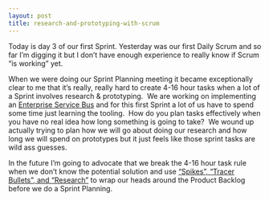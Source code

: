 ```yaml
---
layout: post
title: research-and-prototyping-with-scrum
---
```

Today is day 3 of our first Sprint. Yesterday was our first Daily Scrum
and so far I’m digging it but I don’t have enough experience to really
know if Scrum “is working” yet.

When we were doing our Sprint Planning meeting it became exceptionally
clear to me that it’s really, really hard to create 4-16 hour tasks when
a lot of a Sprint involves research & prototyping.  We are working on
implementing an [Enterprise Service
Bus](http://en.wikipedia.org/wiki/Enterprise_service_bus) and for this
first Sprint a lot of us have to spend some time just learning the
tooling.  How do you plan tasks effectively when you have no real idea
how long something is going to take?  We wound up actually trying to
plan how we will go about doing our research and how long we will spend
on prototypes but it just feels like those sprint tasks are wild ass
guesses. 

In the future I’m going to advocate that we break the 4-16 hour task
rule when we don’t know the potential solution and use [“Spikes”,
“Tracer Bullets”, and
“Research”](http://www.gettingagile.com/2007/10/22/research-spikes-tracer-bullets-oh-my/)
to wrap our heads around the Product Backlog before we do a Sprint
Planning.
